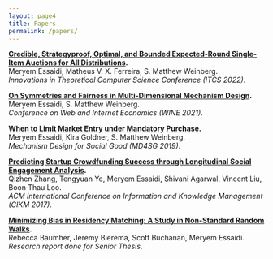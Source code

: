 ```yaml
--- 
layout: page4 
title: Papers
permalink: /papers/ 
--- 
```


**[Credible, Strategyproof, Optimal, and Bounded Expected-Round Single-Item Auctions for All Distributions](https://drops.dagstuhl.de/opus/volltexte/2022/15662/pdf/LIPIcs-ITCS-2022-66.pdf).**
<br /> Meryem Essaidi, Matheus V. X. Ferreira, S. Matthew Weinberg. 
<br/> *Innovations in Theoretical Computer Science Conference (ITCS 2022)*.

**[On Symmetries and Fairness in Multi-Dimensional Mechanism Design](https://link.springer.com/chapter/10.1007/978-3-030-94676-0_4).** 
<br /> Meryem Essaidi, S. Matthew Weinberg. 
<br/> *Conference on Web and Internet Economics (WINE 2021)*.


**[When to Limit Market Entry under Mandatory Purchase](https://arxiv.org/abs/2002.06326).** 
<br /> Meryem Essaidi, Kira Goldner, S. Matthew Weinberg. 
<br/> *Mechanism Design for Social Good (MD4SG 2019)*.


**[Predicting Startup Crowdfunding Success through Longitudinal Social Engagement Analysis](http://www.cis.upenn.edu/~qizhen/cikm17-zhang.pdf).** 
<br /> Qizhen Zhang, Tengyuan Ye, Meryem Essaidi, Shivani Agarwal, Vincent Liu, Boon Thau Loo. 
<br/> *ACM International Conference on Information and Knowledge Management (CIKM 2017)*.


**[Minimizing Bias in Residency Matching: A Study in Non-Standard Random Walks](http://www.seas.upenn.edu/~cse400/CSE400_2015_2016/reports/report_7.pdf).** 
<br/> Rebecca Baumher, Jeremy Bierema, Scott Buchanan, Meryem Essaidi. 
<br/> *Research report done for Senior Thesis*.
